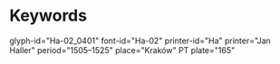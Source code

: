 # Keywords
glyph-id="Ha-02_0401"
font-id="Ha-02"
printer-id="Ha"
printer="Jan Haller"
period="1505–1525"
place="Kraków"
PT plate="165"
